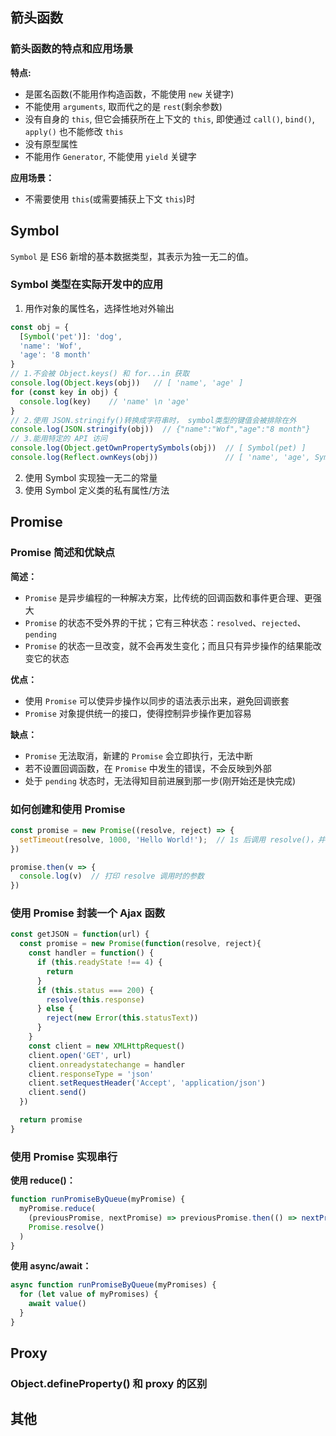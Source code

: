 ## 箭头函数

### 箭头函数的特点和应用场景

**特点:**
+ 是匿名函数(不能用作构造函数，不能使用 `new` 关键字)
+ 不能使用 `arguments`, 取而代之的是 `rest`(剩余参数)
+ 没有自身的 `this`, 但它会捕获所在上下文的 `this`, 即使通过 `call()`, `bind()`, `apply()` 也不能修改 `this`
+ 没有原型属性
+ 不能用作 `Generator`, 不能使用 `yield` 关键字

**应用场景：**
+ 不需要使用 `this`(或需要捕获上下文 `this`)时



## Symbol

`Symbol` 是 ES6 新增的基本数据类型，其表示为独一无二的值。

### Symbol 类型在实际开发中的应用

1. 用作对象的属性名，选择性地对外输出
```js
const obj = {
  [Symbol('pet')]: 'dog',
  'name': 'Wof',
  'age': '8 month'
}
// 1.不会被 Object.keys() 和 for...in 获取 
console.log(Object.keys(obj))   // [ 'name', 'age' ]
for (const key in obj) {
  console.log(key)    // 'name' \n 'age'
}
// 2.使用 JSON.stringify()转换成字符串时， symbol类型的键值会被排除在外
console.log(JSON.stringify(obj))  // {"name":"Wof","age":"8 month"}
// 3.能用特定的 API 访问
console.log(Object.getOwnPropertySymbols(obj))  // [ Symbol(pet) ]
console.log(Reflect.ownKeys(obj))               // [ 'name', 'age', Symbol(pet) ]
```
2. 使用 Symbol 实现独一无二的常量
3. 使用 Symbol 定义类的私有属性/方法



## Promise

### Promise 简述和优缺点

**简述：**
+ `Promise` 是异步编程的一种解决方案，比传统的回调函数和事件更合理、更强大
+ `Promise` 的状态不受外界的干扰；它有三种状态：`resolved`、`rejected`、`pending`
+ `Promise` 的状态一旦改变，就不会再发生变化；而且只有异步操作的结果能改变它的状态

**优点：**
+ 使用 `Promise` 可以使异步操作以同步的语法表示出来，避免回调嵌套
+ `Promise` 对象提供统一的接口，使得控制异步操作更加容易

**缺点：**
+ `Promise` 无法取消，新建的 `Promise` 会立即执行，无法中断
+ 若不设置回调函数，在 `Promise` 中发生的错误，不会反映到外部
+ 处于 `pending` 状态时，无法得知目前进展到那一步(刚开始还是快完成)

### 如何创建和使用 Promise

```js
const promise = new Promise((resolve, reject) => {
  setTimeout(resolve, 1000, 'Hello World!');  // 1s 后调用 resolve()，并传入字符串作为参数
})

promise.then(v => {
  console.log(v)  // 打印 resolve 调用时的参数
})
```

### 使用 Promise 封装一个 Ajax 函数

```js
const getJSON = function(url) {
  const promise = new Promise(function(resolve, reject){
    const handler = function() {
      if (this.readyState !== 4) {
        return
      }
      if (this.status === 200) {
        resolve(this.response)
      } else {
        reject(new Error(this.statusText))
      }
    }
    const client = new XMLHttpRequest()
    client.open('GET', url)
    client.onreadystatechange = handler
    client.responseType = 'json'
    client.setRequestHeader('Accept', 'application/json')
    client.send()
  })

  return promise
}
```

### 使用 Promise 实现串行

**使用 reduce()：**
```js
function runPromiseByQueue(myPromise) {
  myPromise.reduce(
    (previousPromise, nextPromise) => previousPromise.then(() => nextPromise()),
    Promise.resolve()
  )
}
```

**使用 async/await：**
```js
async function runPromiseByQueue(myPromises) {
  for (let value of myPromises) {
    await value()
  }
}
```





## Proxy

### Object.defineProperty() 和 proxy 的区别







## 其他







